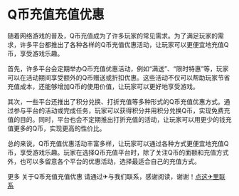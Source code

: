 # Q币充值充值优惠

随着网络游戏的普及，Q币充值成为了许多玩家的常见需求。为了满足玩家的需求，许多平台都推出了各种各样的Q币充值优惠活动，让玩家可以更便宜地充值Q币，享受游戏乐趣。

首先，许多平台会定期举办Q币充值优惠活动，例如“满送”、“限时特惠”等，玩家可以在活动期间享受额外的Q币赠送或折扣优惠。这些活动不仅可以帮助玩家节省充值成本，还能够增加Q币的使用价值，让玩家可以更好地享受游戏。

其次，一些平台还推出了积分兑换、打折充值等多种形式的Q币充值优惠方式。通过参与平台的活动或完成任务，玩家可以获得积分并用积分兑换Q币，实现免费充值的目的。同时，平台也会不定期推出打折充值的活动，让玩家可以用更少的钱充值更多的Q币，实现更高的性价比。

总的来说，Q币充值优惠活动丰富多样，让玩家可以通过各种方式更便宜地充值Q币，享受游戏乐趣。玩家在选择Q币充值平台时，除了关注Q币的面额和充值方式外，也可以多留意各个平台的优惠活动，选择最适合自己的充值方式。

更多 关于Q币充值充值优惠 请通过✈与我们联系，感谢阅读，谢谢！[点这✈里联系](https://lm.k02.cc)